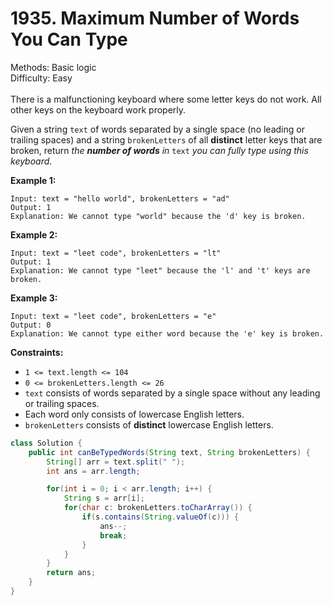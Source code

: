 # 1935. Maximum Number of Words You Can Type  

  Methods: Basic logic </br> Difficulty: Easy </br> </br>There is a malfunctioning keyboard where some letter keys do not work. All other keys on the keyboard work properly.

Given a string `text` of words separated by a single space (no leading or trailing spaces) and a string `brokenLetters` of all **distinct** letter keys that are broken, return *the ****number of words**** in* `text` *you can fully type using this keyboard*.

**Example 1:**

```plain text
Input: text = "hello world", brokenLetters = "ad"
Output: 1
Explanation: We cannot type "world" because the 'd' key is broken.
```

**Example 2:**

```plain text
Input: text = "leet code", brokenLetters = "lt"
Output: 1
Explanation: We cannot type "leet" because the 'l' and 't' keys are broken.
```

**Example 3:**

```plain text
Input: text = "leet code", brokenLetters = "e"
Output: 0
Explanation: We cannot type either word because the 'e' key is broken.
```

**Constraints:**

- `1 <= text.length <= 104`
- `0 <= brokenLetters.length <= 26`
- `text` consists of words separated by a single space without any leading or trailing spaces.
- Each word only consists of lowercase English letters.
- `brokenLetters` consists of **distinct** lowercase English letters.
```java
class Solution {
    public int canBeTypedWords(String text, String brokenLetters) {
        String[] arr = text.split(" ");
        int ans = arr.length;

        for(int i = 0; i < arr.length; i++) {
            String s = arr[i];
            for(char c: brokenLetters.toCharArray()) {
                if(s.contains(String.valueOf(c))) {
                    ans--;
                    break;
                }
            }
        }
        return ans;
    }
}
```

